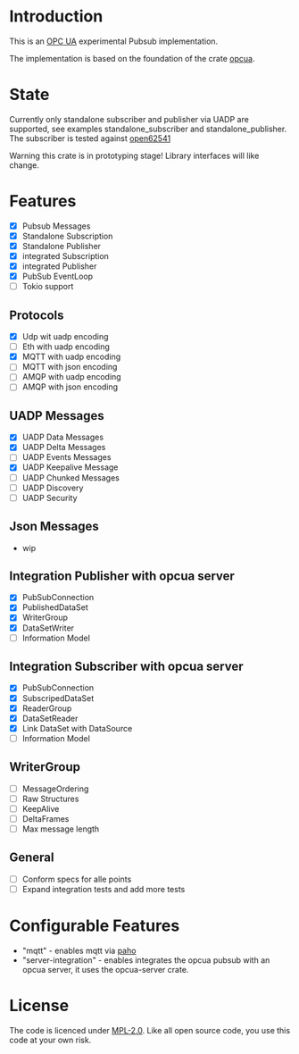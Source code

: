 # Introduction

This is an [OPC UA](https://opcfoundation.org/about/opc-technologies/opc-ua/) experimental Pubsub implementation.

The implementation is based on the foundation of the crate [opcua](https://github.com/locka99/opcua).

# State

Currently only standalone subscriber and publisher via UADP are supported, see examples standalone_subscriber and standalone_publisher. The subscriber is tested against [open62541](https://open62541.org/) 

Warning this crate is in prototyping stage! Library interfaces will like change.

# Features
* [x] Pubsub Messages
* [x] Standalone Subscription
* [x] Standalone Publisher
* [x] integrated Subscription
* [x] integrated Publisher
* [x] PubSub EventLoop
* [ ] Tokio support

## Protocols
* [x] Udp wit uadp encoding 
* [ ] Eth with uadp encoding
* [x] MQTT with uadp encoding
* [ ] MQTT with json encoding
* [ ] AMQP with uadp encoding
* [ ] AMQP with json encoding

## UADP Messages
* [x] UADP Data Messages
* [x] UADP Delta Messages
* [ ] UADP Events Messages
* [x] UADP Keepalive Message
* [ ] UADP Chunked Messages
* [ ] UADP Discovery
* [ ] UADP Security

## Json Messages
* wip

## Integration Publisher with opcua server

* [x] PubSubConnection
* [x] PublishedDataSet
* [x] WriterGroup
* [x] DataSetWriter
* [ ] Information Model

## Integration Subscriber with opcua server

* [x] PubSubConnection
* [x] SubscripedDataSet
* [x] ReaderGroup
* [x] DataSetReader
* [x] Link DataSet with DataSource
* [ ] Information Model

## WriterGroup
* [ ] MessageOrdering
* [ ] Raw Structures
* [ ] KeepAlive
* [ ] DeltaFrames
* [ ] Max message length

## General
* [ ] Conform specs for alle points
* [ ] Expand integration tests and add more tests

# Configurable Features

* "mqtt" - enables mqtt via [paho](https://github.com/eclipse/paho.mqtt.rust)
* "server-integration" - enables integrates the opcua pubsub with an opcua server, it uses the opcua-server crate.  
   
# License

The code is licenced under [MPL-2.0](https://opensource.org/licenses/MPL-2.0). Like all open source code, you use this code at your own risk.

